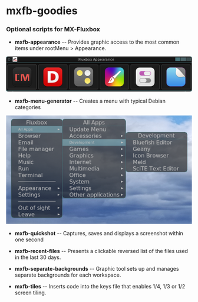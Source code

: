 # mxfb-goodies

### Optional scripts for MX-Fluxbox

* **mxfb-appearance** -- Provides graphic access to the most common items under rootMenu > Appearance.

![Appearance](/pix/appearance.png)

* **mxfb-menu-generator** -- Creates a menu with typical Debian categories

![Appearance](/pix/DebianMenu.png)

* **mxfb-quickshot** -- Captures, saves and displays a screenshot within one second

* **mxfb-recent-files** -- Presents a clickable reversed list of the files used in the last 30 days.

* **mxfb-separate-backgrounds** -- Graphic tool sets up and manages separate backgrounds for each workspace.

* **mxfb-tiles** -- Inserts code into the keys file that enables 1/4, 1/3 or 1/2 screen tiling.
